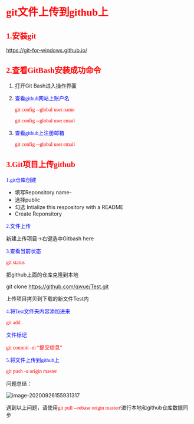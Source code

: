 # <span style='color:red;background:背景颜色;font-size:文字大小;font-family:体;'>git文件上传到github上</span>



## <span style='color:red;background:背景颜色;font-size:文字大小;font-family:体;'>1.安装git</span>

https://git-for-windows.github.io/

## <span style='color:red;background:背景颜色;font-size:文字大小;font-family:体;'>2.查看GitBash安装成功命令</span>

1. 打开Git Bash进入操作界面

2. <span style='color:blue;background:背景颜色;font-size:文字大小;font-family:体;'>查看github网站上账户名</span>

   <span style='color:red;background:背景颜色;font-size:文字大小;font-family:体;'>git config --global user.name</span>

   <span style='color:red;background:背景颜色;font-size:文字大小;font-family:体;'>git config --global user.email</span>

3. <span style='color:blue;background:背景颜色;font-size:文字大小;font-family:体;'>查看github上注册邮箱</span>

   <span style='color:red;background:背景颜色;font-size:文字大小;font-family:体;'>git config --global user.email</span>

## <span style='color:red;background:背景颜色;font-size:文字大小;font-family:体;'>3.Git项目上传github</span>

<span style='color:blue;background:背景颜色;font-size:文字大小;font-family:体;'>1.git仓库创建</span>

- 填写Reponsitory name-
- 选择public
- 勾选 Intialize this respository with a README
- Create Reponsitory

<span style='color:blue;background:背景颜色;font-size:文字大小;font-family:体;'>2.文件上传</span>

新建上传项目->右键选中Gitbash here

<span style='color:blue;background:背景颜色;font-size:文字大小;font-family:体;'>3.查看当前状态</span>

<span style='color:red;background:背景颜色;font-size:文字大小;font-family:体;'>git status</span>

把github上面的仓库克隆到本地

git clone  https://github.com/qwue/Test.git

上传项目拷贝到下载的新文件Test内

<span style='color:blue;background:背景颜色;font-size:文字大小;font-family:体;'>4.将Test文件夹内容添加进来</span>

<span style='color:red;background:背景颜色;font-size:文字大小;font-family:体;'>git add  . </span>

<span style='color:blue;background:背景颜色;font-size:文字大小;font-family:体;'>文件标记</span>

<span style='color:red;background:背景颜色;font-size:文字大小;font-family:体;'>git commit -m “提交信息” </span>

<span style='color:blue;background:背景颜色;font-size:文字大小;font-family:体;'>5.将文件上传到github上</span>

<span style='color:red;background:背景颜色;font-size:文字大小;font-family:体;'>git push -u origin master</span>

问题总结：

![image-20200926155931317](upload\image-20200926155931317.png)

遇到以上问题，请使用<span style='color:red;background:背景颜色;font-size:文字大小;font-family:体;'>git pull --rebase origin master</span>r进行本地和github仓库数据同步



